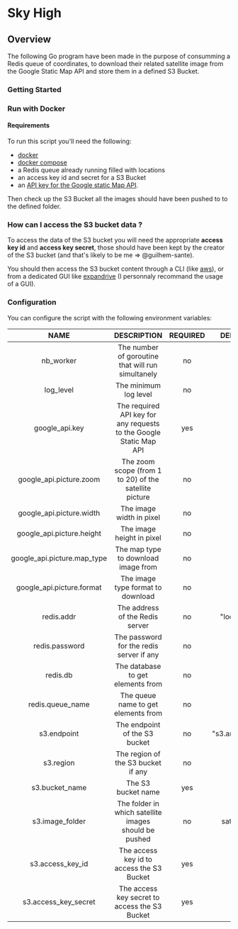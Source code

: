 # Sky High

## Overview
The following Go program have been made in the purpose of consumming a Redis queue of coordinates, to download their related satellite image from the Google Static Map API and store them in a defined S3 Bucket.

### Getting Started

### Run with Docker

#### Requirements
To run this script you'll need the following:
- [docker](https://www.docker.com/get-started/)
- [docker compose](https://docs.docker.com/compose/install/)
- a Redis queue already running filled with locations
- an access key id and secret for a S3 Bucket
- an [API key for the Google static Map API](https://developers.google.com/maps/documentation/javascript/get-api-key#create-api-keys).

Then check up the S3 Bucket all the images should have been pushed to to the defined folder.

### How can I access the S3 bucket data ?

To access the data of the S3 bucket you will need the appropriate
**access key id** and **access key secret**, those should have been kept by the
creator of the S3 bucket (and that's likely to be me => @guilhem-sante).

You should then access the S3 bucket content through a CLI (like
[aws](https://aws.amazon.com/cli/)), or from a dedicated GUI like
[expandrive](https://www.expandrive.com/desktop/) (I personnaly recommand the
usage of a GUI).

### Configuration

You can configure the script with the following environment variables:

| NAME | DESCRIPTION | REQUIRED | DEFAULT VALUE |
| :---: | :---: | :---: | :---: |
| nb_worker | The number of goroutine that will run simultanely | no | 1 |
| log_level | The minimum log level | no | "INFO" |
| google_api.key | The required API key for any requests to the Google Static Map API | yes | |
| google_api.picture.zoom | The zoom scope (from 1 to 20) of the satellite picture | no | 18 |
| google_api.picture.width | The image width in pixel | no | 400 |
| google_api.picture.height | The image height in pixel | no | 400 |
| google_api.picture.map_type | The map type to download image from | no | "satellite" |
| google_api.picture.format | The image type format to download | no | "jpg" |
| redis.addr | The address of the Redis server | no | "localhost:6379" |
| redis.password | The password for the redis server if any | no | |
| redis.db | The database to get elements from | no | 0 |
| redis.queue_name | The queue name to get elements from | no | "locations" |
| s3.endpoint | The endpoint of the S3 bucket | no | "s3.amazonaws.com" |
| s3.region | The region of the S3 bucket if any | no | |
| s3.bucket_name | The S3 bucket name | yes | |
| s3.image_folder | The folder in which satellite images should be pushed | no | satellite-images |
| s3.access_key_id | The access key id to access the S3 Bucket | yes | |
| s3.access_key_secret | The access key secret to access the S3 Bucket | yes | |
